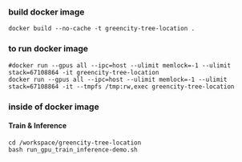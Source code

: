 ### build docker image
```
docker build --no-cache -t greencity-tree-location .
```

### to run docker image
```
#docker run --gpus all --ipc=host --ulimit memlock=-1 --ulimit stack=67108864 -it greencity-tree-location
docker run --gpus all --ipc=host --ulimit memlock=-1 --ulimit stack=67108864 -it --tmpfs /tmp:rw,exec greencity-tree-location
```

### inside of docker image
#### Train & Inference

```
cd /workspace/greencity-tree-location
bash run_gpu_train_inference-demo.sh
```
